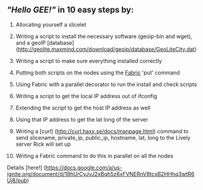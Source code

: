 ## *"Hello GEE!"* in 10 easy steps by:

1. Allocating yourself a slicelet

2. Writing a script to install the necessary software (geoip-bin and wget), and a geoIP [database] (http://geolite.maxmind.com/download/geoip/database/GeoLiteCity.dat)

3. Writing a script to make sure everything installed correctly

4. Putting both scripts on the nodes using the [Fabric](http://www.cs.cornell.edu/projects/fabric/) 'put' command

5. Using Fabric with a parallel decorator to run the install and check scripts

6. Writing a script to get the local IP address out of ifconfig

7. Extending the script to get the host IP address as well

8. Using that IP address to get the lat long of the server

9. Writing a [curl] (http://curl.haxx.se/docs/manpage.html) command to send slicename, private_ip, public_ip, hostname, lat, long to the Lively server Rick will set up

10. Writing a Fabric command to do this in parallel on all the nodes

Details [here!] (https://docs.google.com/a/us-ignite.org/document/d/18hUrCyJvJ2xBqh5z6xFVNERnV8tcsB2HHhq3wtR6Uj8/pub)
